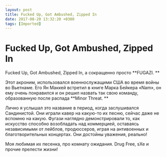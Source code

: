 ```yaml
---
layout: post
title: Fucked Up, Got Ambushed, Zipped In
date: 2017-08-20 13:32:20 +0300
tags: [Imported]
---
```

# Fucked Up, Got Ambushed, Zipped In

Fucked Up, Got Ambushed, Zipped In, а сокращенно просто **FUGAZI. **

Этот акроним, использовался военнослужащими США во время войны во Вьетнаме. Его Ян Маккей встретил в книге Марка Бейкера «Nam», он ему очень понравился и он решил назвать так свою команду, образованную после распада **Minor Threat. **

Лично я услышал это название в период, когда заслушивался Сандинистой. Они играли кавер на какую-то их песню, сейчас даже не вспомню на какую. Фугази наглядно демонстрировали то, как искусство способно возобладать над коммерцией, оставаясь независимыми от лейблов, продюссеров, играя на антивоенных и благотворительных концертах. Они достойны уважения, реально!

Моя любимая их песенка, про комнату ожидания. Drug Free, sXe и прочие прелести жизни!